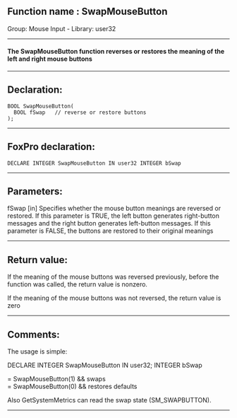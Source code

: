 
## Function name : SwapMouseButton
Group: Mouse Input - Library: user32    
***  


#### The SwapMouseButton function reverses or restores the meaning of the left and right mouse buttons
***  


## Declaration:
```foxpro  
BOOL SwapMouseButton(
  BOOL fSwap   // reverse or restore buttons
);  
```  
***  


## FoxPro declaration:
```foxpro  
DECLARE INTEGER SwapMouseButton IN user32 INTEGER bSwap  
```  
***  


## Parameters:
fSwap 
[in] Specifies whether the mouse button meanings are reversed or restored. If this parameter is TRUE, the left button generates right-button messages and the right button generates left-button messages. If this parameter is FALSE, the buttons are restored to their original meanings  
***  


## Return value:
If the meaning of the mouse buttons was reversed previously, before the function was called, the return value is nonzero.

If the meaning of the mouse buttons was not reversed, the return value is zero
  
***  


## Comments:
The usage is simple:  
  
<div class="precode">DECLARE INTEGER SwapMouseButton IN user32;  
	INTEGER bSwap  
  
= SwapMouseButton(1)  && swaps  
= SwapMouseButton(0)  && restores defaults  
</div>  
Also GetSystemMetrics can read the swap state (SM_SWAPBUTTON).  
  
***  

